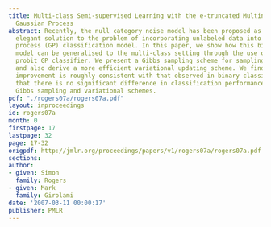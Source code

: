 ```yaml
---
title: Multi-class Semi-supervised Learning with the e-truncated Multinomial Probit
  Gaussian Process
abstract: Recently, the null category noise model has been proposed as a simple and
  elegant solution to the problem of incorporating unlabeled data into a Gaussian
  process (GP) classification model. In this paper, we show how this binary likelihood
  model can be generalised to the multi-class setting through the use of the multinomial
  probit GP classifier. We present a Gibbs sampling scheme for sampling the GP parameters
  and also derive a more efficient variational updating scheme. We find that the performance
  improvement is roughly consistent with that observed in binary classification and
  that there is no significant difference in classification performance between the
  Gibbs sampling and variational schemes.
pdf: "./rogers07a/rogers07a.pdf"
layout: inproceedings
id: rogers07a
month: 0
firstpage: 17
lastpage: 32
page: 17-32
origpdf: http://jmlr.org/proceedings/papers/v1/rogers07a/rogers07a.pdf
sections: 
author:
- given: Simon
  family: Rogers
- given: Mark
  family: Girolami
date: '2007-03-11 00:00:17'
publisher: PMLR
---
```

